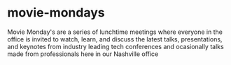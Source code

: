 # movie-mondays
Movie Monday's are a series of lunchtime meetings where everyone in the office is invited to watch, learn, and discuss the latest talks, presentations, and keynotes from industry leading tech conferences and ocasionally talks made from professionals here in our Nashville office
